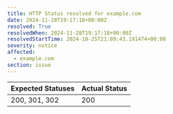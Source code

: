 ```yaml
---
title: HTTP Status resolved for example.com
date: 2024-11-28T19:17:18+00:00Z
resolved: True
resolvedWhen: 2024-11-28T19:17:18+00:00Z
resolvedStartTime: 2024-10-25T21:09:43.191474+00:00
severity: notice
affected:
  - example.com
section: issue
---
```


| Expected Statuses | Actual Status  |
|-------------------|----------------|
| 200, 301, 302 | 200 |

